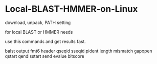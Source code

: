 # Local-BLAST-HMMER-on-Linux
download, unpack, PATH setting

for local BLAST or HMMER needs

use this commands and get results fast.

balst output fmt6 header
qseqid sseqid pident length mismatch gapopen qstart qend sstart send evalue bitscore
